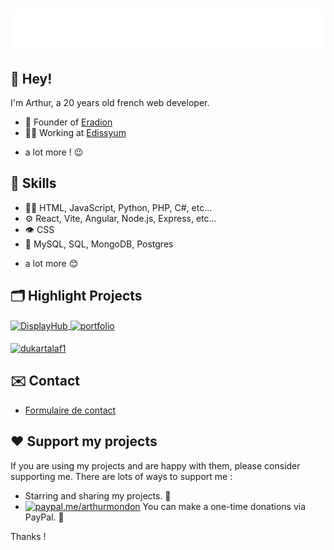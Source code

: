 <h1 align="center">
  <img src="https://raw.githubusercontent.com/arthur-mdn/arthur-mdn/main/name.svg" alt="Arthur Mondon" />
</h1>


## 👋 Hey! 
I'm Arthur, a 20 years old french web developer.

- 🦔 Founder of [Eradion](https://eradion.fr)
- 👨‍💻 Working at [Edissyum](https://edissyum.com)
+ a lot more ! 😉

## 🙌 Skills
- 👨‍💻 HTML, JavaScript, Python, PHP, C#, etc...
- ⚙️ React, Vite, Angular, Node.js, Express, etc...
- 👁️ CSS
- 💽 MySQL, SQL, MongoDB, Postgres
+ a lot more 😊

## 🗂️ Highlight Projects
<a href="https://github.com/arthur-mdn/DisplayHub">
  <img align="center" src="https://github-readme-stats.vercel.app/api/pin/?username=arthur-mdn&repo=DisplayHub&show_icons=true&line_height=27&show_owner=true&title_color=6aa6f8&text_color=8a919a&icon_color=6aa6f8&bg_color=22272e" alt="DisplayHub" />
</a>
<a href="https://github.com/arthur-mdn/portfolio">
  <img align="center" src="https://github-readme-stats.vercel.app/api/pin/?username=arthur-mdn&repo=portfolio&show_icons=true&line_height=27&show_owner=true&title_color=6aa6f8&text_color=8a919a&icon_color=6aa6f8&bg_color=22272e" alt="portfolio" />
</a>
<br>
<br>
<a href="https://github.com/arthur-mdn/kartf1">
  <img align="center" src="https://github-readme-stats.vercel.app/api/pin/?username=arthur-mdn&repo=kartf1&show_icons=true&line_height=27&show_owner=true&title_color=6aa6f8&text_color=8a919a&icon_color=6aa6f8&bg_color=22272e" alt="dukartalaf1" />
</a>

## ✉️ Contact
- [Formulaire de contact](https://mondon.pro/contact) 

## ❤️ Support my projects 
If you are using my projects and are happy with them, please consider supporting me. There are lots of ways to support me :
*   Starring and sharing my projects. 🚀
*   [![paypal.me/arthurmondon](https://ionicabizau.github.io/badges/paypal.svg)](https://www.paypal.me/arthurmondon) You can make a one-time donations via PayPal. 🍵

Thanks !


<!-- 
Crédits :
https://github.com/martonlederer/
https://github.com/anuraghazra/github-readme-stats
-->
